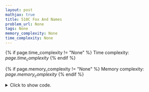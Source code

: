 ```yaml
---
layout: post
mathjax: true
title: 510C Fox And Names
problem_url: None
tags: None
memory_complexity: None
time_complexity: None
---
```




{% if page.time_complexity != "None" %}
Time complexity: ${{ page.time_complexity }}$
{% endif %}

{% if page.memory_complexity != "None" %}
Memory complexity: ${{ page.memory_complexity }}$
{% endif %}

<details>
<summary>
<p style="display:inline">Click to show code.</p>
</summary>
```cpp
{% raw %}
using namespace std;
using vi = vector<int>;
int const NMAX = 100 + 11;
int n, vis_status[NMAX];
string s[NMAX];
vi g[NMAX], order;
bool toposort(int u)
{
    if (vis_status[u] == 1)
        return false;
    if (vis_status[u] == 2)
        return true;
    vis_status[u] = 1;
    for (int v : g[u])
        if (not toposort(v))
            return false;
    vis_status[u] = 2;
    order.push_back(u);
    return true;
}
bool compare(int i, int j)
{
    int ix = 0, ni = s[i].size(), nj = s[j].size();
    while (ix < ni and ix < nj and s[i][ix] == s[j][ix])
        ++ix;
    if (ix != ni and ix == nj)
        return false;
    else if (ix != ni and ix != nj)
        g[s[i][ix] - 'a'].push_back(s[j][ix] - 'a');
    return true;
}
bool sorteable(void)
{
    for (int i = 0; i < n - 1; ++i)
        for (int j = i + 1; j < n; ++j)
            if (not compare(i, j))
                return false;
    for (int u = 0; u < 26; ++u)
        if (not vis_status[u] and not toposort(u))
            return false;
    return true;
}
int main(void)
{
    cin >> n;
    for (int i = 0; i < n; ++i)
        cin >> s[i];
    if (sorteable())
        for_each(order.rbegin(),
                 order.rend(),
                 [](int cix) { cout << (char)(cix + 'a'); }),
            cout << endl;
    else
        cout << "Impossible" << endl;
    return 0;
}

{% endraw %}
```
</details>

